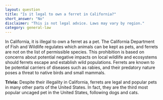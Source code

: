 ```yaml
---
layout: question
title: "Is it legal to own a ferret in California?"
short_answer: "No"
disclaimer: "This is not legal advice. Laws may vary by region."
category: general-law
---
```

In California, it is illegal to own a ferret as a pet. The California Department of Fish and Wildlife regulates which animals can be kept as pets, and ferrets are not on the list of permissible species. This prohibition is based on concerns about potential negative impacts on local wildlife and ecosystems should ferrets escape and establish wild populations. Ferrets are known to be potential carriers of diseases such as rabies, and their predatory nature poses a threat to native birds and small mammals.

**Trivia:** Despite their illegality in California, ferrets are legal and popular pets in many other parts of the United States. In fact, they are the third most popular uncaged pet in the United States, following dogs and cats.
